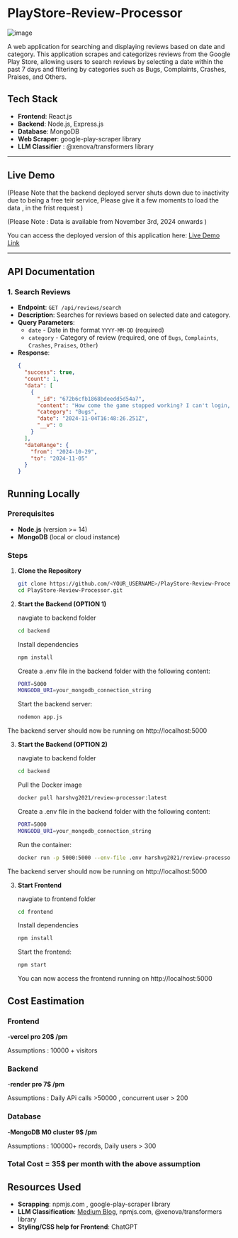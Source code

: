 # PlayStore-Review-Processor
![image](https://github.com/user-attachments/assets/59136437-120c-49f9-951d-c3686a2cdc15)


A web application for searching and displaying reviews based on date and category. This application scrapes and categorizes reviews from the Google Play Store, allowing users to search reviews by selecting a date within the past 7 days and filtering by categories such as Bugs, Complaints, Crashes, Praises, and Others.

## Tech Stack

- **Frontend**: React.js
- **Backend**: Node.js, Express.js
- **Database**: MongoDB 
- **Web Scraper**: google-play-scraper library
- **LLM Classifier** : @xenova/transformers library

---

## Live Demo

(Please Note that the backend deployed server shuts down due to inactivity due to being a free teir service, Please give it a few moments to load the data , in the frist request ) 

(Please Note : Data is available from November 3rd, 2024 onwards )

You can access the deployed version of this application here: [Live Demo Link](https://play-store-review-processor.vercel.app/)

---

## API Documentation

### 1. **Search Reviews**

- **Endpoint**: `GET /api/reviews/search`
- **Description**: Searches for reviews based on selected date and category.
- **Query Parameters**:
  - `date` - Date in the format `YYYY-MM-DD` (required)
  - `category` - Category of review (required, one of `Bugs`, `Complaints`, `Crashes`, `Praises`, `Other`)
- **Response**:
  ```json
  {
    "success": true,
    "count": 1,
    "data": [
      {
        "_id": "672b6cfb1868bdeedd5d54a7",
        "content": "How come the game stopped working? I can't login, it's giving error 225.",
        "category": "Bugs",
        "date": "2024-11-04T16:48:26.251Z",
        "__v": 0
      }
    ],
    "dateRange": {
      "from": "2024-10-29",
      "to": "2024-11-05"
    }
  }

## Running Locally

### Prerequisites

- **Node.js** (version >= 14)
- **MongoDB** (local or cloud instance)

### Steps

1. **Clone the Repository**
   ```bash
   git clone https://github.com/<YOUR_USERNAME>/PlayStore-Review-Processor.git
   cd PlayStore-Review-Processor.git
   ```

2. **Start the Backend (OPTION 1)**

    navgiate to backend folder
    ```bash
    cd backend 
    ```

    Install dependencies
    ```bash
    npm install
    ```
    Create a .env file in the backend folder with the following content:
    ```bash
    PORT=5000 
    MONGODB_URI=your_mongodb_connection_string
    ```
    Start the backend server:
    ```bash
    nodemon app.js
    ```

The backend server should now be running on http://localhost:5000


3.  **Start the Backend (OPTION 2)**

    navgiate to backend folder
    ```bash
    cd backend 
    ```

    Pull the Docker image
    ```bash
    docker pull harshvg2021/review-processor:latest
    ```
    Create a .env file in the backend folder with the following content:
    ```bash
    PORT=5000 
    MONGODB_URI=your_mongodb_connection_string
    ```
    Run the container:
    ```bash
    docker run -p 5000:5000 --env-file .env harshvg2021/review-processor:latest
    ```

The backend server should now be running on http://localhost:5000

3. **Start Frontend**

    navgiate to frontend folder
    ```bash
    cd frontend 
    ```

    Install dependencies
    ```bash
    npm install
    ```

    Start the frontend:
    ```bash
    npm start
    ```

    You can now access the frontend running on http://localhost:5000


## Cost Eastimation
### Frontend
-**vercel pro 20$ /pm**

Assumptions : 10000 + visitors

### Backend
-**render pro 7$ /pm**

Assumptions : Daily APi calls  >50000 , concurrent user  > 200
### Database
-**MongoDB M0 cluster 9$ /pm**

Assumptions : 100000+ records, Daily users > 300

### Total Cost = 35$ per month with the above assumption


## Resources Used

- **Scrapping**: npmjs.com , google-play-scraper library 
- **LLM Classification**: [Medium Blog](https://medium.com/@mjdrehman/add-ai-in-your-web-app-in-10-minutes-a-quick-guide-8c26086b0d7d), npmjs.com, @xenova/transformers library 
- **Styling/CSS help for Frontend**:  ChatGPT
